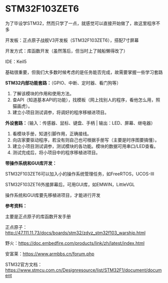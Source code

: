 # STM32F103ZET6

为了毕设学STM32，然而只学了一点，就感觉可以直接开始做了，故这里程序不多

开发板：正点原子战舰V3开发板（STM32F103ZET6），搭配7寸屏幕

开发方式：库函数开发（虽然落后，但当时上了贼船懒得改了）

IDE：Keil5

基础很重要，但我们大多数时候考虑的是任务能否完成，故需要掌握一些学习套路

**STM32内部功能套路：**（GPIO、中断、定时器、看门狗等）

1. 了解该模块的作用和使用方法。
2. 查API（知道基本API的功能），找模板（网上找别人的程序，看他怎么用，照猫画虎）。
3. 建立小项目测试调参，将调好的程序移植进项目。

**外设套路：**（输入：传感器、鼠标、键盘、手柄 | 输出：LED、屏幕、继电器）

1. 看模块手册，知道引脚作用，正确接线。
2. 向店家要驱动程序，若没有则自己也可根据手册写（主要是时序图要搞懂）。
3. 建立小项目测试调参，测试模块的各功能。模块的数据可用串口/LED查看。
4. 测试完成后，将小项目中的程序移植进项目。

**带操作系统和GUI库开发：**

STM32F103ZET6可以加入小的操作系统管理任务，如FreeRTOS，UCOS-III

STM32F103ZET6外接屏幕后，可用GUI库，如EMWIN，LittleVGL

操作系统和GUI库要先移植进项目，才能进行开发

**参考资料：**

主要是正点原子的库函数开发手册

正点原子：<http://47.111.11.73/docs/boards/stm32/zdyz_stm32f103_warship.html>

野火：<https://doc.embedfire.com/products/link/zh/latest/index.html>

安富莱：<https://www.armbbs.cn/forum.php>

STM32官方文档：<https://www.stmcu.com.cn/Designresource/list/STM32F1/document/document>
